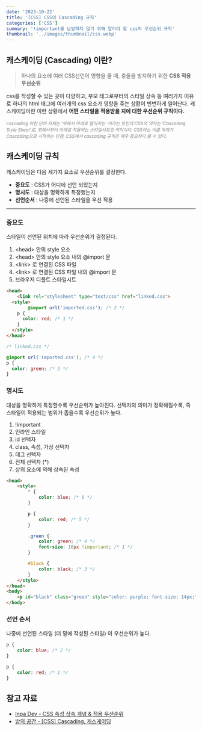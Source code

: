```yaml
---
date: '2023-10-22'
title: '[CSS] CSS의 Cascading 규칙'
categories: ['CSS']
summary: '!important를 남발하지 않기 위해 알아야 할 css의 우선순위 규칙'
thumbnail: '../images/thumbnail/css.webp'
---
```


## 캐스케이딩 (Cascading) 이란?

> 하나의 요소에 여러 CSS선언이 영향을 줄 때, 충돌을 방지하기 위한 **CSS 적용 우선순위**

css를 작성할 수 있는 곳이 다양하고, 부모 태그로부터의 스타일 상속 등 여러가지 이유로 하나의 html 태그에 여러개의 css 요소가 영향을 주는 상황이 빈번하게 일어난다. 캐스케이딩이란 이런 상황에서 **어떤 스타일을 적용받을 지에 대한 우선순위 규칙이다.**

<small style="color: gray; font-style: italic;">cascading 이란 단어 자체는 '위에서 아래로 떨어지는' 이라는 뜻인데 CSS의 약자는 'Cascading Style Sheet'로, 위에서부터 아래로 적용되는 스타일시트란 의미이다. CSS라는 이름 자체가 Cascading으로 시작하는 만큼, CSS에서 cascading 규칙은 매우 중요하다 볼 수 있다.</small>

## 캐스케이딩 규칙

캐스케이딩은 다음 세가지 요소로 우선순위를 결정한다.

- **중요도** : CSS가 어디에 선언 되었는지
- **명시도** : 대상을 명확하게 특정했는지
- **선언순서** : 나중에 선언된 스타일을 우선 적용

---

### 중요도

스타일이 선언된 위치에 따라 우선순위가 결정된다.

1. \<head\> 안의 style 요소
2. \<head\> 안의 style 요소 내의 @import 문
3. \<link\> 로 연결된 CSS 파일
4. \<link\> 로 연결된 CSS 파일 내의 @import 문
5. 브라우저 디폴트 스타일시트

<div class="code-header">
	<span class="red btn"></span>
	<span class="yellow btn"></span>
	<span class="green btn"></span>
</div>

```html
<head>
	<link rel="stylesheet" type="text/css" href="linked.css">
  <style>
		@import url('imported.css'); /* 2 */
    p {
      color: red; /* 1 */
    }
  </style>
</head>
```

<div class="code-header">
	<span class="red btn"></span>
	<span class="yellow btn"></span>
	<span class="green btn"></span>
</div>

```css
/* linked.css */

@import url('imported.css'); /* 4 */
p {
  color: green; /* 3 */
}
```

### 명시도

대상을 명확하게 특정할수록 우선순위가 높아진다. 선택자의 의미가 정확해질수록, 즉 스타일이 적용되는 범위가 좁을수록 우선순위가 높다.

1. !important
2. 인라인 스타일
3. id 선택자
4. class, 속성, 가상 선택자
5. 태그 선택자
6. 전체 선택자 (*)
7. 상위 요소에 의해 상속된 속성

<div class="code-header">
	<span class="red btn"></span>
	<span class="yellow btn"></span>
	<span class="green btn"></span>
</div>

```html
<head>
	<style>
		* {
			color: blue; /* 6 */
		}

		p {
			color: red; /* 5 */
		}

		.green {
			color: green; /* 4 */
			font-size: 16px !important; /* 1 */
		}

		#black {
			color: black; /* 3 */
		}
	</style>
</head>
<body>
	<p id="black" class="green" style="color: purple; font-size: 14px;">...</p> <!-- 2 -->
</body>
```

### 선언 순서

나중에 선언된 스타일 (더 밑에 작성된 스타일) 이 우선순위가 높다.

<div class="code-header">
	<span class="red btn"></span>
	<span class="yellow btn"></span>
	<span class="green btn"></span>
</div>

```css
p {
	color: blue; /* 2 */
}

p {
	color: red; /* 1 */
}

```

## 참고 자료

- [Inpa Dev - CSS 속성 상속 개념 & 적용 우선순위](https://inpa.tistory.com/entry/CSS-%F0%9F%93%9A-%EC%83%81%EC%86%8D-%EA%B0%9C%EB%85%90-%EC%A0%81%EC%9A%A9-%EC%9A%B0%EC%84%A0%EC%88%9C%EC%9C%84)
- [밤의 공간 - [CSS] Cascading, 캐스케이딩](https://bamtory29.tistory.com/entry/CSS-Cascading-%EC%BA%90%EC%8A%A4%EC%BA%90%EC%9D%B4%EB%94%A9)